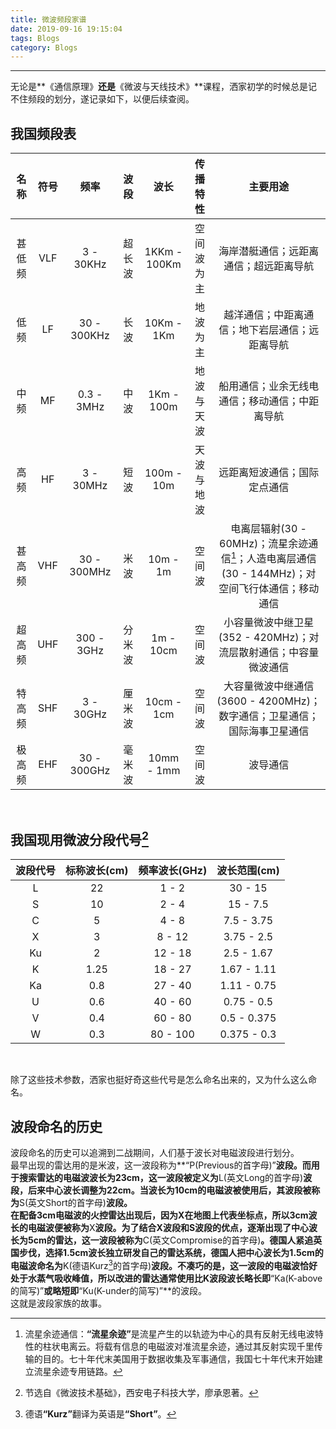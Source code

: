 ```yaml
---
title: 微波频段家谱
date: 2019-09-16 19:15:04
tags: Blogs
category: Blogs
---
```

- - - 
无论是**《通信原理》**还是**《微波与天线技术》**课程，洒家初学的时候总是记不住频段的划分，遂记录如下，以便后续查阅。<br>

## 我国频段表

| 名称  | 符号    | 频率  |波段 |波长|传播特性| 主要用途 |
|:------:|:--------:|:---------:|:-----------:|:------:|:--------: |:-------:|
| 甚低频 | VLF |3 - 30KHz |超长波|1KKm - 100Km | 空间波为主| 海岸潜艇通信；远距离通信；超远距离导航
| 低频 | LF | 30 - 300KHz | 长波 | 10Km - 1Km | 地波为主 | 越洋通信；中距离通信；地下岩层通信；远距离导航 |
| 中频 | MF | 0.3 - 3MHz | 中波 | 1Km - 100m | 地波与天波 | 船用通信；业余无线电通信；移动通信；中距离导航 |
| 高频 | HF | 3 - 30MHz | 短波 | 100m - 10m | 天波与地波 | 远距离短波通信；国际定点通信|
| 甚高频 | VHF | 30 - 300MHz | 米波 | 10m - 1m | 空间波 | 电离层辐射(30 - 60MHz)；流星余迹通信[^1]；人造电离层通信(30 - 144MHz)；对空间飞行体通信；移动通信 |
|超高频 | UHF | 300 - 3GHz | 分米波 | 1m - 10cm | 空间波 | 小容量微波中继卫星(352 - 420MHz)；对流层散射通信；中容量微波通信 |
| 特高频 | SHF | 3 - 30GHz | 厘米波 | 10cm - 1cm | 空间波 | 大容量微波中继通信(3600 - 4200MHz)；数字通信；卫星通信；国际海事卫星通信 |
| 极高频 | EHF | 30 - 300GHz | 毫米波 | 10mm - 1mm | 空间波 | 波导通信 |

<br>

## 我国现用微波分段代号[^2]

| 波段代号 | 标称波长(cm) | 频率波长(GHz) | 波长范围(cm) |
|:---------:|:--------------:|:---------------:|:--------------:|
| L | 22 | 1 - 2 | 30 - 15 |
| S | 10 | 2 - 4 | 15 - 7.5 |
| C | 5 | 4 - 8 | 7.5 - 3.75 |
| X | 3 | 8 - 12 | 3.75 - 2.5 |
| Ku | 2 | 12 - 18 | 2.5 - 1.67 |
| K | 1.25 | 18 - 27 | 1.67 - 1.11 |
| Ka | 0.8 | 27 - 40 | 1.11 - 0.75 |
| U | 0.6 | 40 - 60 | 0.75 - 0.5 |
| V | 0.4 | 60 - 80 | 0.5 - 0.375 | 
| W | 0.3 | 80 - 100 | 0.375 - 0.3 |

<br>

除了这些技术参数，洒家也挺好奇这些代号是怎么命名出来的，又为什么这么命名。<br>

## 波段命名的历史

波段命名的历史可以追溯到二战期间，人们基于波长对电磁波段进行划分。<br>
最早出现的雷达用的是米波，这一波段称为**“P(Previous的首字母)”**波段。而用于搜索雷达的电磁波波长为23cm，这一波段被定义为**L(英文Long的首字母)**波段，后来中心波长调整为22cm。当波长为10cm的电磁波被使用后，其波段被称为**S(英文Short的首字母)**波段。<br>
在配备3cm电磁波的火控雷达出现后，因为X在地图上代表坐标点，所以3cm波长的电磁波便被称为**X**波段。为了结合X波段和S波段的优点，逐渐出现了中心波长为5cm的雷达，这一波段被称为**C(英文Compromise的首字母)**。德国人紧追英国步伐，选择1.5cm波长独立研发自己的雷达系统，德国人把中心波长为1.5cm的电磁波命名为**K(德语Kurz[^3]的首字母)**波段。不凑巧的是，这一波段的电磁波恰好处于水蒸气吸收峰值，所以改进的雷达通常使用比K波段波长略长即**“Ka(K-above的简写)”**或略短即**“Ku(K-under的简写)”**的波段。<br>
这就是波段家族的故事。

[^1]: 流星余迹通信：<b>“流星余迹”</b>是流星产生的以轨迹为中心的具有反射无线电波特性的柱状电离云。将载有信息的电磁波对准流星余迹，通过其反射实现千里传输的目的。七十年代末美国用于数据收集及军事通信，我国七十年代末开始建立流星余迹专用链路。

[^2]: 节选自《微波技术基础》，西安电子科技大学，廖承恩著。
[^3]: 德语<b>“Kurz”</b>翻译为英语是<b>“Short”</b>。